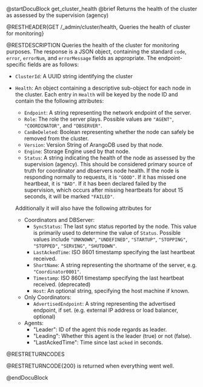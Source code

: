 
@startDocuBlock get_cluster_health
@brief Returns the health of the cluster as assessed by the supervision (agency)

@RESTHEADER{GET /_admin/cluster/health, Queries the health of cluster for monitoring}

@RESTDESCRIPTION
Queries the health of the cluster for monitoring purposes. The response is a JSON object, containing the standard `code`, `error`, `errorNum`, and `errorMessage` fields as appropriate. The endpoint-specific fields are as follows:

- `ClusterId`: A UUID string identifying the cluster
- `Health`: An object containing a descriptive sub-object for each node in the cluster. Each entry in `Health` will be keyed by the node ID and contain the the following attributes:
  - `Endpoint`: A string representing the network endpoint of the server.
  - `Role`: The role the server plays. Possible values are `"AGENT"`, `"COORDINATOR"`, and `"DBSERVER"`.
  - `CanBeDeleted`: Boolean representing whether the node can safely be removed from the cluster.
  - `Version`: Version String of ArangoDB used by that node.
  - `Engine`: Storage Engine used by that node.
  - `Status`: A string indicating the health of the node as assessed by the supervision (agency). This should be considered primary source of truth for coordinator and dbservers node health. If the node is responding normally to requests, it is `"GOOD"`. If it has missed one heartbeat, it is `"BAD"`. If it has been declared failed by the supervision, which occurs after missing heartbeats for about 15 seconds, it will be marked `"FAILED"`.

  Additionally it will also have the following attributes for
    - Coordinators and DBServer:
      - `SyncStatus`: The last sync status reported by the node. This value is primarily used to determine the value of `Status`. Possible values include `"UNKNOWN"`, `"UNDEFINED"`, `"STARTUP"`, `"STOPPING"`, `"STOPPED"`, `"SERVING"`, `"SHUTDOWN"`.
      - `LastAckedTime`: ISO 8601 timestamp specifying the last heartbeat received.
      - `ShortName`: A string representing the shortname of the server, e.g. `"Coordinator0001"`.
      - `Timestamp`: ISO 8601 timestamp specifying the last heartbeat received. (deprecated)
      - `Host`: An optional string, specifying the host machine if known.
    - Only Coordinators:
      - `AdvertisedEndpoint`: A string representing the advertised endpoint, if set. (e.g. external IP address or load balancer, optional)
    - Agents:
        - "Leader": ID of the agent this node regards as leader.
        - "Leading": Whether this agent is the leader (true) or not (false).
        - "LastAckedTime": Time since last `acked` in seconds.


@RESTRETURNCODES

@RESTRETURNCODE{200} is returned when everything went well.

@endDocuBlock
